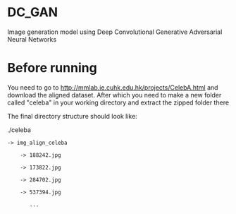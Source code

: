 # DC_GAN

Image generation model using Deep Convolutional Generative Adversarial Neural Networks

# Before running

You need to go to http://mmlab.ie.cuhk.edu.hk/projects/CelebA.html and download the aligned dataset.
After which you need to make a new folder called "celeba" in your working directory and extract the zipped folder there

The final directory structure should look like:

./celeba

    -> img_align_celeba
    
        -> 188242.jpg
        
        -> 173822.jpg
        
        -> 284702.jpg
        
        -> 537394.jpg
        
           ...
